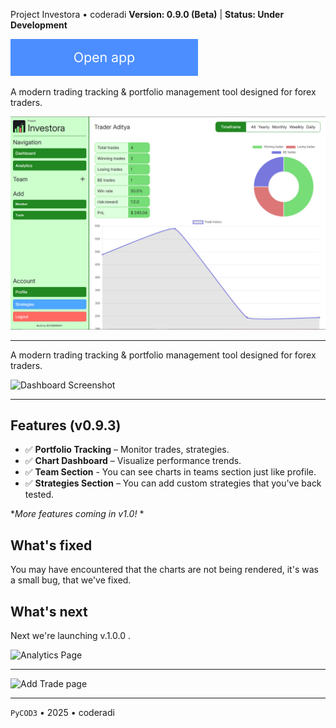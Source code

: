 Project Investora &bull; coderadi
**Version: 0.9.0 (Beta)** | **Status: Under Development**

[![Open app](docs/open-btn.png)](https://project-investora.onrender.com)

A modern trading tracking & portfolio management tool designed for forex traders.

![Dashboard Screenshot](docs/dash.png)

---

A modern trading tracking & portfolio management tool designed for forex traders.

![Dashboard Screenshot](../docs/dash.png)

---

## Features (v0.9.3)
- ✅ **Portfolio Tracking** – Monitor trades, strategies.
- ✅ **Chart Dashboard** – Visualize performance trends.
- ✅ **Team Section** - You can see charts in teams section just like profile.
- ✅ **Strategies Section** – You can add custom strategies that you've back tested.

**More features coming in v1.0!* *

## What's fixed
You may have encountered that the charts are not being rendered, it's was a small bug, that we've fixed.

## What's next
Next we're launching v.1.0.0 .

![Analytics Page](../docs/analytics.png)

--- 

![Add Trade page](../docs/updated-team.png)

---

`PyCOD3` &bull; 2025 &bull; coderadi

